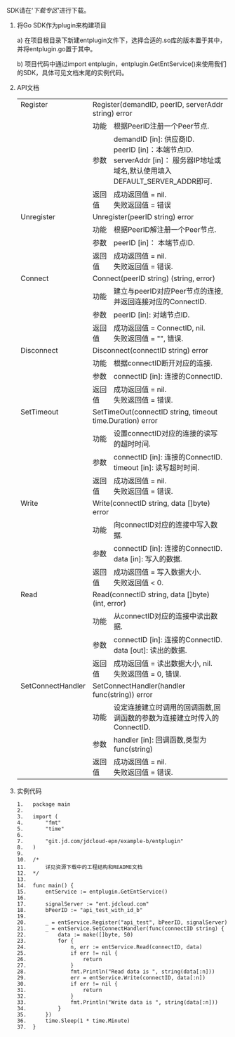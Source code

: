 SDK请在‘*下载专区*’进行下载。

1. 将Go SDK作为plugin来构建项目

   a) 在项目根目录下新建entplugin文件下，选择合适的.so库的版本置于其中，并将entplugin.go置于其中。

   b) 项目代码中通过import entplugin，entplugin.GetEntService()来使用我们的SDK，具体可见文档末尾的实例代码。

2. API文档

   <table>
     <tr valign="top">
       <td rowspan="4">Register</td>
       <td colspan="2">Register(demandID, peerID, serverAddr string) error</td>
     </tr>
     <tr>
       <td>功能</td>
       <td>根据PeerID注册一个Peer节点.</td>
     </tr>
     <tr>
       <td>参数</td>
       <td>demandID [in]: 供应商ID.<br>
   		peerID [in]：本端节点ID.<br>
   		serverAddr [in]： 服务器IP地址或域名,默认使用填入DEFAULT_SERVER_ADDR即可.
   	</td>
     </tr>
     <tr>
       <td width="10%">返回值</td>
       <td>成功返回值 = nil.<br>
   		失败返回值 = 错误
   	</td>
     </tr>
     <tr valign="top">
       <td rowspan="4">Unregister</td>
       <td colspan="2">Unregister(peerID string) error</td>
     </tr>
     <tr>
       <td>功能</td>
       <td>根据PeerID解注册一个Peer节点.</td>
     </tr>
     <tr>
       <td>参数</td>
       <td>peerID [in]： 本端节点ID.</td>
     </tr>
     <tr>
       <td>返回值</td>
       <td>成功返回值 = nil.<br>
   		失败返回值 = 错误.
   	</td>
     </tr>
     <tr valign="top">
       <td rowspan="4">Connect</td>
       <td colspan="2">Connect(peerID string) (string, error)</td>
     </tr>
     <tr>
       <td>功能</td>
       <td>建立与peerID对应Peer节点的连接,并返回连接对应的ConnectID.</td>
     </tr>
     <tr>
       <td>参数</td>
       <td>peerID [in]: 对端节点ID.</td>
     </tr>
     <tr>
       <td>返回值</td>
       <td>成功返回值 = ConnectID, nil.<br>
   		失败返回值 = "", 错误.
   	</td>
     </tr>
     <tr valign="top">
       <td rowspan="4">Disconnect</td>
       <td colspan="2">Disconnect(connectID string) error</td>
     </tr>
     <tr>
       <td>功能</td>
       <td>根据connectID断开对应的连接.</td>
     </tr>
     <tr>
       <td>参数</td>
       <td>connectID [in]: 连接的ConnectID.</td>
     </tr>
     <tr>
       <td>返回值</td>
       <td>成功返回值 = nil.<br>
   		失败返回值 = 错误.
   	</td>
     </tr>
     <tr valign="top">
       <td rowspan="4">SetTimeout</td>
       <td colspan="2">SetTimeOut(connectID string, timeout time.Duration) error</td>
     </tr>
     <tr>
       <td>功能</td>
       <td>设置connectID对应的连接的读写的超时时间.</td>
     </tr>
     <tr>
       <td>参数</td>
       <td>connectID [in]: 连接的ConnectID.<br>
   		timeout [in]: 读写超时时间.
   	</td>
     </tr>
     <tr>
       <td>返回值</td>
       <td>成功返回值 = nil.<br>
   		失败返回值 = 错误.
   	</td>
     </tr>
     <tr valign="top">
       <td rowspan="4">Write</td>
       <td colspan="2">Write(connectID string, data []byte) error</td>
     </tr>
     <tr>
       <td>功能</td>
       <td>向connectID对应的连接中写入数据.</td>
     </tr>
     <tr>
       <td>参数</td>
       <td>connectID [in]: 连接的ConnectID.<br>
   		data [in]: 写入的数据.
   	</td>
     </tr>
     <tr>
       <td>返回值</td>
       <td>成功返回值 = 写入数据大小.<br>
   		失败返回值 < 0.
   	</td>
     </tr>
     <tr valign="top">
       <td rowspan="4">Read</td>
       <td colspan="2">Read(connectID string, data []byte) (int, error)</td>
     </tr>
     <tr>
       <td>功能</td>
       <td>从connectID对应的连接中读出数据.</td>
     </tr>
     <tr>
       <td>参数</td>
       <td>connectID [in]: 连接的ConnectID.<br>
   		data [out]: 读出的数据.
   	</td>
     </tr>
     <tr>
       <td>返回值</td>
       <td>成功返回值 = 读出数据大小, nil.<br>
   		失败返回值 = 0, 错误.
   	</td>
     </tr>
     <tr valign="top">
       <td rowspan="4">SetConnectHandler</td>
       <td colspan="2">SetConnectHandler(handler func(string)) error</td>
     </tr>
     <tr>
       <td>功能</td>
       <td>设定连接建立时调用的回调函数,回调函数的参数为连接建立时传入的ConnectID.</td>
     </tr>
     <tr>
       <td>参数</td>
       <td>handler [in]: 回调函数,类型为func(string)</td>
     </tr>
     <tr>
       <td>返回值</td>
       <td>成功返回值 = nil.<br>
   		失败返回值 = 错误.
   	</td>
     </tr>
   </table>

3. 实例代码

   ```
   1.	package main
   2.	 
   3.	import (
   4.	    "fmt"
   5.	    "time"
   6.	 
   7.	    "git.jd.com/jdcloud-epn/example-b/entplugin"
   8.	)
   9.	 
   10.	/*
   11.	    详见资源下载中的工程结构和README文档
   12.	*/
   13.	 
   14.	func main() {
   15.	    entService := entplugin.GetEntService()
   16.	 
   17.	    signalServer := "ent.jdcloud.com"
   18.	    bPeerID := "api_test_with_id_b"
   19.	 
   20.	    _ = entService.Register("api_test", bPeerID, signalServer)
   21.	    _ = entService.SetConnectHandler(func(connectID string) {
   22.	        data := make([]byte, 50)
   23.	        for {
   24.	            n, err := entService.Read(connectID, data)
   25.	            if err != nil {
   26.	                return
   27.	            }
   28.	            fmt.Println("Read data is ", string(data[:n]))
   29.	            err = entService.Write(connectID, data[:n])
   30.	            if err != nil {
   31.	                return
   32.	            }
   33.	            fmt.Println("Write data is ", string(data[:n]))
   34.	        }
   35.	    })
   36.	    time.Sleep(1 * time.Minute)
   37.	}
   ```

